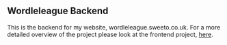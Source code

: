 ## Wordleleague Backend

This is the backend for my website, wordleleague.sweeto.co.uk. For a more detailed overview of the project please look at the frontend project, <a href="https://github.com/Bogomip/wordle-leagues">here</a>.
